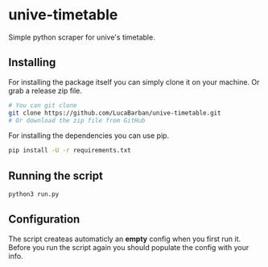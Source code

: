 # unive-timetable

Simple python scraper for unive's timetable.

## Installing

For installing the package itself you can simply clone it on your machine. Or
grab a release zip file.

```bash
# You can git clone
git clone https://github.com/LucaBarban/unive-timetable.git
# Or download the zip file from GitHub
```
For installing the dependencies you can use pip.
```bash 
pip install -U -r requirements.txt
```

## Running the script

```bash
python3 run.py
```

## Configuration

The script createas automaticly an **empty** config when you first run
it. Before you run the script again you should populate the config with your
info.
